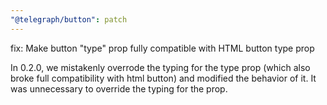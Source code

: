 ```yaml
---
"@telegraph/button": patch
---
```


fix: Make button "type" prop fully compatible with HTML button type prop

In 0.2.0, we mistakenly overrode the typing for the type prop (which also broke full compatibility with html button) and modified the behavior of it. It was unnecessary to override the typing for the prop.
